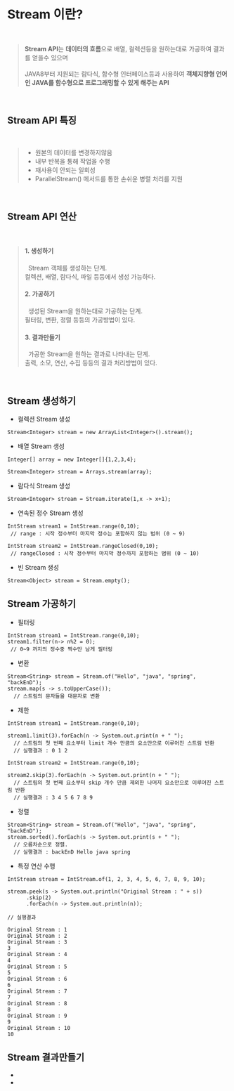 #  Stream 이란?  
</br>

> **Stream API**는 **데이터의 흐름**으로 배열, 컬렉션등을 원하는대로 가공하여 결과를 얻을수 있으며 </br></br>
> JAVA8부터 지원되는 람다식, 함수형 인터페이스등과 사용하여 
> **객체지향형 언어인 JAVA를 함수형으로 프로그래밍할 수 있게 해주는 API**

</br>

## Stream API 특징  
</br>

> - 원본의 데이터를 변경하지않음
> - 내부 반복을 통해 작업을 수행
> - 재사용이 안되는 일회성 
> - ParallelStream() 메서드를 통한 손쉬운 병렬 처리를 지원

</br>


## Stream API 연산  
</br>

> #### 1. 생성하기 </br>
>   &nbsp;  Stream 객체를 생성하는 단계. </br>
>        컬렉션, 배열, 람다식, 파일 등등에서 생성 가능하다. </br>
> #### 2. 가공하기 </br>
>    &nbsp; 생성된 Stream을 원하는대로 가공하는 단계. </br>
>        필터링, 변환, 정렬 등등의 가공방법이 있다. </br>
> #### 3. 결과만들기 </br>
>    &nbsp; 가공한 Stream을 원하는 결과로 나타내는 단계. </br>
>        출력, 소모, 연산, 수집 등등의 결과 처리방법이 있다.

</br>

## Stream 생성하기 </br>

- 컬렉션 Stream 생성 </br>

```
Stream<Integer> stream = new ArrayList<Integer>().stream();
```

- 배열 Stream 생성 </br>

```
Integer[] array = new Integer[]{1,2,3,4};
       
Stream<Integer> stream = Arrays.stream(array);
```


- 람다식 Stream 생성 </br>

```
Stream<Integer> stream = Stream.iterate(1,x -> x+1);
```


- 연속된 정수 Stream 생성 </br>

```
IntStream stream1 = IntStream.range(0,10); 
 // range : 시작 정수부터 마지막 정수는 포함하지 않는 범위 (0 ~ 9)
```

```
IntStream stream2 = IntStream.rangeClosed(0,10);
 // rangeClosed : 시작 정수부터 마지막 정수까지 포함하는 범위 (0 ~ 10)
```


- 빈 Stream 생성 </br>


```
Stream<Object> stream = Stream.empty();
```


## Stream 가공하기 </br>

- 필터링       </br>

```
IntStream stream1 = IntStream.range(0,10);
stream1.filter(n-> n%2 = 0);
 // 0~9 까지의 정수중 짝수만 남게 필터링
```


- 변환  

```
Stream<String> stream = Stream.of("Hello", "java", "spring", "backEnD");
stream.map(s -> s.toUpperCase());
  // 스트림의 문자들을 대문자로 변환
```

- 제한  

```
IntStream stream1 = IntStream.range(0,10);

stream1.limit(3).forEach(n -> System.out.print(n + " ");
  // 스트림의 첫 번째 요소부터 limit 개수 만큼의 요소만으로 이루어진 스트림 반환
  // 실행결과 : 0 1 2
```  
  
```
IntStream stream2 = IntStream.range(0,10);

stream2.skip(3).forEach(n -> System.out.print(n + " ");
  // 스트림의 첫 번째 요소부터 skip 개수 만큼 제외한 나머지 요소만으로 이루어진 스트림 반환
  // 실행결과 : 3 4 5 6 7 8 9
```

- 정렬   

```
Stream<String> stream = Stream.of("Hello", "java", "spring", "backEnD");
stream.sorted().forEach(s -> System.out.print(s + " ");
  // 오름차순으로 정렬.
  // 실행결과 : backEnD Hello java spring
```

- 특정 연산 수행                     

```
IntStream stream = IntStream.of(1, 2, 3, 4, 5, 6, 7, 8, 9, 10);

stream.peek(s -> System.out.println("Original Stream : " + s))
      .skip(2)
      .forEach(n -> System.out.println(n));
```

```
// 실행결과

Original Stream : 1
Original Stream : 2
Original Stream : 3
3
Original Stream : 4
4
Original Stream : 5
5
Original Stream : 6
6
Original Stream : 7
7
Original Stream : 8
8
Original Stream : 9
9
Original Stream : 10
10
```

## Stream 결과만들기 </br>

-       

-        
